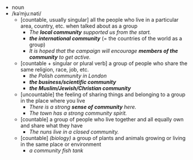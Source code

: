 - noun
- /kəˈmjuːnəti/
	- [countable, usually singular] all the people who live in a particular area, country, etc. when talked about as a group
		- *The ***local community*** supported us from the start.*
		- ***the international community*** (= the countries of the world as a group)
		- *It is hoped that the campaign will encourage ***members of the community*** to get active.*
	- [countable + singular or plural verb] a group of people who share the same religion, race, job, etc.
		- *the Polish community in London*
		- ***the business/scientific community***
		- ***the Muslim/Jewish/Christian community***
	- [uncountable] the feeling of sharing things and belonging to a group in the place where you live
		- *There is a strong ***sense of community*** here.*
		- *The town has a strong community spirit.*
	- [countable] a group of people who live together and all equally own and share what they have
		- *The nuns live in a closed community.*
	- [countable] *(biology)* a group of plants and animals growing or living in the same place or environment
		- *a community fish tank*